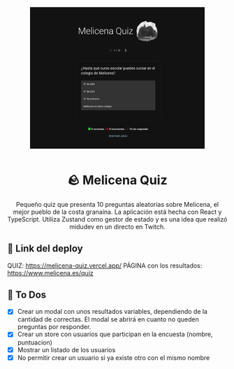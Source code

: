 <div align="center" style="margin-bottom: 20px;" >

<img alt="Melicena Quiz App" src="./public/screenshots/melicena-quiz.png" width="400" style="margin-bottom: 10px;" />

# 🪨 Melicena Quiz

Pequeño quiz que presenta 10 preguntas aleatorias sobre Melicena, el mejor pueblo de la costa granaína. La aplicación está hecha con React y TypeScript. Utiliza Zustand como gestor de estado y es una idea que realizó midudev en un directo en Twitch.

</div>

## 🔗 Link del deploy

QUIZ: https://melicena-quiz.vercel.app/
PÁGINA con los resultados: https://www.melicena.es/quiz

## 📝 To Dos

- [x] Crear un modal con unos resultados variables, dependiendo de la cantidad de correctas. El modal se abrirá en cuanto no queden preguntas por responder.
- [x] Crear un store con usuarios que participan en la encuesta (nombre, puntuacion)
- [x] Mostrar un listado de los usuarios
- [x] No permitir crear un usuario si ya existe otro con el mismo nombre
